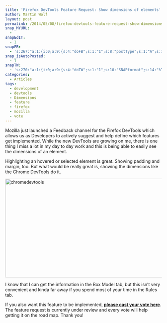 ```yaml
---
title: 'Firefox DevTools Feature Request: Show dimensions of elements'
author: Martin Wolf
layout: post
permalink: /2014/05/08/firefox-devtools-feature-request-show-dimensions-of-elements/
snap_MYURL:
  - 
snapEdIT:
  - 1
snapFB:
  - 's:267:"a:1:{i:0;a:9:{s:4:"doFB";s:1:"1";s:8:"postType";s:1:"A";s:10:"AttachPost";s:1:"2";s:10:"SNAPformat";s:38:"New post on TheAmazingWeb.net: %TITLE%";s:9:"isAutoImg";s:1:"A";s:8:"imgToUse";s:0:"";s:9:"isAutoURL";s:1:"A";s:8:"urlToUse";s:0:"";s:11:"isPrePosted";s:1:"1";}}";'
snap_isAutoPosted:
  - 1
snapTW:
  - 's:270:"a:1:{i:0;a:9:{s:4:"doTW";s:1:"1";s:10:"SNAPformat";s:14:"%TITLE%: %URL%";s:8:"attchImg";s:1:"0";s:9:"isAutoImg";s:1:"A";s:8:"imgToUse";s:0:"";s:11:"isPrePosted";s:1:"1";s:8:"isPosted";s:1:"1";s:4:"pgID";s:18:"464319010449133568";s:5:"pDate";s:19:"2014-05-08 08:20:53";}}";'
categories:
  - Articles
tags:
  - development
  - devtools
  - Dimensions
  - feature
  - firefox
  - mozilla
  - vote
---
```

Mozilla just launched a Feedback channel for the Firefox DevTools which allows us as Developers to actively suggest and help define which features get implemented. While the new DevTools are growing on me, there is one thing I miss a lot in my day to day work and this is being able to easily see the dimensions of an element.

Highlighting an hovered or selected element is great. Showing padding and margin, too. But what would be really great is, showing the dimensions like the Chrome DevTools do it.

<img src="http://martinwolf.org/wp-content/uploads/2014/05/chromedevtools.jpg" alt="chromedevtools" width="600" height="317" class="alignnone size-full wp-image-2456" /> 

I know that I can get the information in the Box Model tab, but this isn&#8217;t very convenient and kinda far away if you spend most of your time in the Rules tab.

If you also want this feature to be implemented, **[please cast your vote here][1]**. The feature request is currently under review and every vote will help getting it on the road map. Thank you!

 [1]: http://ffdevtools.uservoice.com/forums/246087-firefox-developer-tools-ideas/suggestions/5894689-show-dimensions-when-hovering-over-an-element-in-i